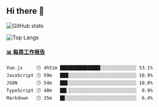 ## Hi there 👋

![GitHub stats](https://github-readme-stats.orilight.top/api?username=orilights)

![Top Langs](https://github-readme-stats.orilight.top/api/top-langs/?username=orilights&layout=compact)

<!-- waka-box start -->
#### <a href="https://gist.github.com/92c8d5b388768c10efcba86e82b7c4fb" target="_blank">📊 每周工作报告</a>
```text
Vue.js     🕓 4h51m ██████████████▊░░░░░░░░░░░░░ 53.1%
JavaScript 🕓 59m   ███░░░░░░░░░░░░░░░░░░░░░░░░░ 10.9%
JSON       🕓 54m   ██▊░░░░░░░░░░░░░░░░░░░░░░░░░ 10.0%
TypeScript 🕓 48m   ██▍░░░░░░░░░░░░░░░░░░░░░░░░░  8.9%
Markdown   🕓 35m   █▊░░░░░░░░░░░░░░░░░░░░░░░░░░  6.4%
```
<!-- Powered by https://github.com/journey-ad/waka-box-go . -->
<!-- waka-box end -->
